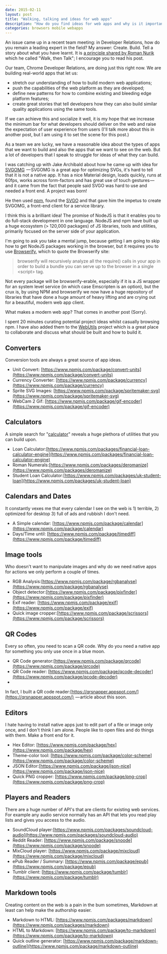 ```yaml
--- 
date: 2015-02-11
layout: post
title: "Walking, talking and ideas for web apps"
description: "How do you find ideas for web apps and why is it important to build apps that push the platform?"
categories: browsers mobile webapps 
---
```


An issue came up in a recent team meeting: in Developer Relations, how do you 
remain a leading expert in the field? My answer: Create. Build. Tell a story 
about what you have learnt. It is [a principle shared by Roman Nurik](https://medium.com/@romannurik/walk-then-talk-3b935bfe5484) 
which he called "Walk, then Talk"; I encourage you to read his post.

Our team, Chrome Developer Relations, are doing just this right now. We are 
building real-world apps that let us:

* stretch our understanding of how to build modern web applications; 
* push the capabilities of the web platform as they are developed; 
* define new patterns for how to combine existing and bleeding edge platform 
  features;
* create great stories that tell developers how they can also build similar 
  quality applications using the same tools. 

If we can achieve this and socialize it well, it is my hope that we increase the 
minimum bar for what developers should deliver on the web and raise the 
expectation of user experience from users (I'll talk more about this in another 
post, but I am using it to set the scene for this post.)

As a team we are lucky, we have a reasonable idea about the types of apps that 
we want to build and also the apps that we want to see on the web. But a lot of 
developers that I speak to struggle for ideas of what they can build.

I was catching up with Jake Archibald about how he came up with idea for 
[SVGOMG](https://jakearchibald.github.io/svgomg/)  — SVGOMG is a great app for optimizing SVGs, it's hard to tell that it is not a native app. It has a nice Material design, loads quickly, runs at 60fps, works 
across form-factors and has great use of touch gestures — and it came from the 
fact that people said SVGO was hard to use and needed a front end. A project was 
born!

He then used [npm](https://www.npmjs.com/), found the [SVGO](https://github.com/svg/svgo) and that gave 
him the impetus to create SVGOMG, a front-end client for a service library.

I think this is a brilliant idea! The promise of NodeJS is that it enables you 
to do full-stack development in one language. NodeJS and npm have built up a 
huge ecosystem (&gt; 120,000 packages) of JS libraries, tools and utilities, 
primarily focused on the server side of your application.

I'm going to ask you take a mental jump, because getting I am going to skip how 
to get NodeJS packages working in the browser, but it requires you to use 
[Browserify](http://browserify.org/), which to quote the Browserify site:

> browserify will recursively analyze all the require() calls in your app in 
> order to build a bundle you can serve up to the browser in a single 
> &lt;script&gt; tag.

Not every package will be browserify-erable, especially if it is a JS wrapper 
for an system level service (in which case Emscripten is an option), but the 
crux is, by using NPM and browserify we now have a huge repository of libraries 
that have done a huge amount of heavy lifting and are crying out for a 
beautiful, modern web app client.

What makes a modern web app? That comes in another post (Sorry).

I spent 20 minutes curating potential project ideas whilst casually browsing 
npm. I have also added them to the [WebUtils](https://github.com/WebUtils/Platform/issues) 
project which is a great place to collaborate and discuss what should be built 
and how to build it.

## **Converters**

Conversion tools are always a great source of app ideas.

* Unit Convert: [https://www.npmjs.com/package/convert-units](https://www.npmjs.com/package/convert-units)
* Currency Converter: [https://www.npmjs.com/package/currency](https://www.npmjs.com/package/currency)
* Sprite SVG Images: [https://www.npmjs.com/package/spritemaker-svg](https://www.npmjs.com/package/spritemaker-svg)
* WebCam 2 Gif: [https://www.npmjs.com/package/gif-encoder](https://www.npmjs.com/package/gif-encoder)

## **Calculators**

A simple search for 
"[calculator](https://www.npmjs.com/browse/keyword/calculator)" reveals a huge 
plethora of utilities that you can build upon.

* Loan Calculator:[https://www.npmjs.com/packages/financial-loan-calculator-engine](https://www.npmjs.com/packages/financial-loan-calculator-engine)
* Roman Numerals:[https://www.npmjs.com/packages/deromanize](https://www.npmjs.com/packages/deromanize)
* Student Loan Calculator:[https://www.npmjs.com/packages/uk-student-loan](https://www.npmjs.com/packages/uk-student-loan)

## **Calendars and Dates**

It constantly vexes me that every calendar I see on the web is 1) terrible, 2) 
optimized for desktop 3) full of ads and rubbish I don't need.

* A Simple calendar: [https://www.npmjs.com/package/calendar](https://www.npmjs.com/package/calendar)
* Days/Time until: [https://www.npmjs.com/package/timediff](https://www.npmjs.com/package/timediff)

## **Image tools**

Who doesn't want to manipulate images and why do we need native apps for actions 
we only perform a couple of times.

* RGB Analysis:[https://www.npmjs.com/package/rgbanalyse](https://www.npmjs.com/package/rgbanalyse)
* Object detector:[https://www.npmjs.com/package/pixfinder](https://www.npmjs.com/package/pixfinder)
* Exif reader: [https://www.npmjs.com/package/exif](https://www.npmjs.com/package/exif)
* Quick image cropper:[https://www.npmjs.com/package/scrissors](https://www.npmjs.com/package/scrissors)

## **QR Codes**

Every so often, you need to scan a QR code. Why do you need a native app for 
something you only use once in a blue moon.

* QR Code generator:[https://www.npmjs.com/package/qrcode](https://www.npmjs.com/package/qrcode)
* QR Code reader: [https://www.npmjs.com/package/qcode-decoder](https://www.npmjs.com/package/qcode-decoder)
* 

In fact, I built a QR code reader:[https://qrsnapper.appspot.com/](https://qrsnapper.appspot.com/) 
— article about this soon.

## **Editors**

I hate having to install native apps just to edit part of a file or image only 
once, and I don't think I am alone. People like to open files and do things with 
them. Make a front end for it. 

* Hex Editor: [https://www.npmjs.com/package/hex](https://www.npmjs.com/package/hex)
* Theme-color tool: [https://www.npmjs.com/package/color-scheme](https://www.npmjs.com/package/color-scheme)
* JSON Editor:[https://www.npmjs.com/package/json-nice](https://www.npmjs.com/package/json-nice)
* Quick PNG cropper: [https://www.npmjs.com/package/png-crop](https://www.npmjs.com/package/png-crop)

## **Players and Readers**

There are a huge number of API's that are clients for existing web services. For 
example any audio service normally has an API that lets you read play lists and 
gives you access to the audio.

* SoundCloud player:[https://www.npmjs.com/packages/soundcloud-audio](https://www.npmjs.com/packages/soundcloud-audio)
* Reddit Reader: [https://www.npmjs.com/package/snoode](https://www.npmjs.com/package/snoode)
* MixCloud player: [https://www.npmjs.com/package/mixcloud](https://www.npmjs.com/package/mixcloud)
* ePub Reader / Summary: [https://www.npmjs.com/package/epub](https://www.npmjs.com/package/epub)
* Tumblr client: [https://www.npmjs.com/package/tumblr](https://www.npmjs.com/package/tumblr)

## **Markdown tools**

Creating content on the web is a pain in the bum sometimes, Markdown at least 
can help make the authorship easier.

* Markdown to HTML: [https://www.npmjs.com/packages/markdown](https://www.npmjs.com/packages/markdown)
* HTML to Markdown: [https://www.npmjs.com/package/to-markdown](https://www.npmjs.com/package/to-markdown)
* Quick outline generator: [https://www.npmjs.com/package/markdown-outline](https://www.npmjs.com/package/markdown-outline)

